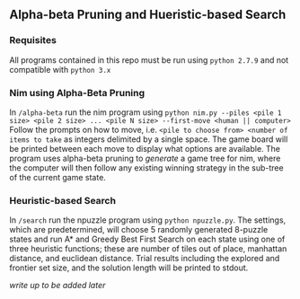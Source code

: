 ## Alpha-beta Pruning and Hueristic-based Search

### Requisites
All programs contained in this repo must be run using `python 2.7.9` and not compatible with `python 3.x`

### Nim using Alpha-Beta Pruning
In `/alpha-beta` run the nim program using 
`python nim.py --piles <pile 1 size> <pile 2 size> ... <pile N size> --first-move <human || computer>`
Follow the prompts on how to move, i.e. `<pile to choose from> <number of items to take` as integers delimited by a single space. The game board will be printed between each move to display what options are available.
The program uses alpha-beta pruning to _generate_ a game tree for nim, where the computer will then follow any existing winning strategy in the sub-tree of the current game state.

### Heuristic-based Search
In `/search` run the npuzzle program using `python npuzzle.py`. The settings, which are predetermined, will choose 5 randomly generated 8-puzzle states and run A* and Greedy Best First Search on each state using one of three heuristic functions; these are number of tiles out of place, manhattan distance, and euclidean distance. Trial results including the explored and frontier set size, and the solution length will be printed to stdout. 

_write up to be added later_
